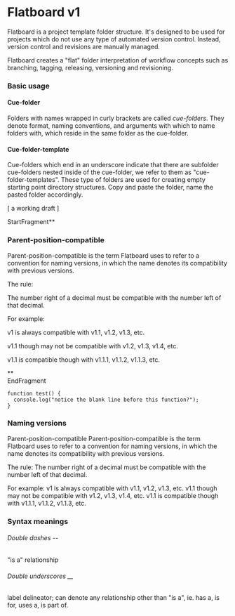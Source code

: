 # Flatboard v1
Flatboard is a project template folder structure. It's designed to be used for projects which do not use any type of automated version control. Instead, version control and revisions are manually managed. 

Flatboard creates a "flat" folder interpretation of workflow concepts such as branching, tagging, releasing, versioning and revisioning.


### Basic usage
#### Cue-folder
Folders with names wrapped in curly brackets are called *cue-folders*. They denote format, naming conventions, and arguments with which to name folders with, which reside in the same folder as the cue-folder.

#### Cue-folder-template
Cue-folders which end in an underscore indicate that there are subfolder cue-folders nested inside of the cue-folder, we refer to them as "cue-folder-templates". These type of folders are used for creating empty starting point directory structures. Copy and paste the folder, name the pasted folder accordingly.

[ a working draft ]


StartFragment**
### Parent-position-compatible
Parent-position-compatible is the term Flatboard uses to refer to a convention for naming versions, in which the name denotes its compatibility with previous versions. 

  
The rule:

The number right of a decimal must be compatible with the number left of that decimal.

  
For example:

v1 is always compatible with v1.1, v1.2, v1.3, etc.

v1.1 though may not be compatible with v1.2, v1.3, v1.4, etc.

v1.1 is compatible though with v1.1.1, v1.1.2, v1.1.3, etc.

**  
EndFragment


```
function test() {
  console.log("notice the blank line before this function?");
}
```

### Naming versions
Parent-position-compatible
Parent-position-compatible is the term Flatboard uses to refer to a convention for naming versions, in which the name denotes its compatibility with previous versions. 

The rule:
The number right of a decimal must be compatible with the number left of that decimal.

For example:
v1 is always compatible with v1.1, v1.2, v1.3, etc.
v1.1 though may not be compatible with v1.2, v1.3, v1.4, etc.
v1.1 is compatible though with v1.1.1, v1.1.2, v1.1.3, etc.


### Syntax meanings
###### Double dashes -- 
"is a" relationship

###### Double underscores __
label delineator; can denote any relationship other than "is a", ie. has a, is for, uses a, is part of.
